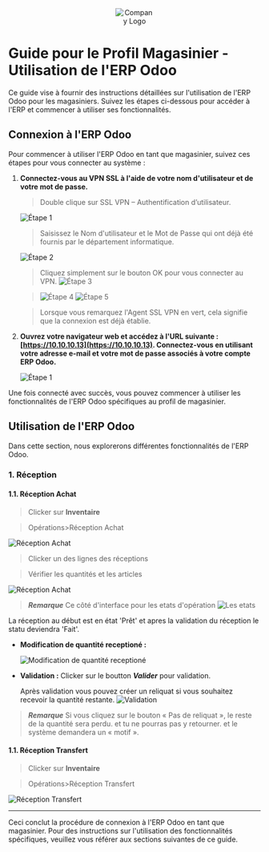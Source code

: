 <div style="text-align:center;">
  <img src="images/logo.png" alt="Company Logo" style="max-width:20mm;">
</div>

# Guide pour le Profil Magasinier - Utilisation de l'ERP Odoo

Ce guide vise à fournir des instructions détaillées sur l'utilisation de l'ERP Odoo pour les magasiniers. Suivez les étapes ci-dessous pour accéder à l'ERP et commencer à utiliser ses fonctionnalités.

## Connexion à l'ERP Odoo

Pour commencer à utiliser l'ERP Odoo en tant que magasinier, suivez ces étapes pour vous connecter au système :

1. **Connectez-vous au VPN SSL à l'aide de votre nom d'utilisateur et de votre mot de passe.**

    >Double clique sur SSL VPN – Authentification d’utilisateur.

   ![Étape 1](images/vpn/1.png)

   >Saisissez le Nom d&#39;utilisateur et le Mot de Passe qui ont déjà été fournis par le département informatique.
   
   ![Étape 2](images/vpn/2.png)

   >Cliquez simplement sur le bouton OK pour vous connecter au VPN.
   ![Étape 3](images/vpn/3.png)

   
   >![Étape 4](images/vpn/4.png)
   ![Étape 5](images/vpn/5.png)

   >Lorsque vous remarquez l&#39;Agent SSL VPN en vert, cela signifie que la connexion est déjà établie.

   


2. **Ouvrez votre navigateur web et accédez à l'URL suivante : [https://10.10.10.13](https://10.10.10.13). Connectez-vous en utilisant votre adresse e-mail et votre mot de passe associés à votre compte ERP Odoo.**

   ![Étape 1](images/auth/login.gif)

Une fois connecté avec succès, vous pouvez commencer à utiliser les fonctionnalités de l'ERP Odoo spécifiques au profil de magasinier.

## Utilisation de l'ERP Odoo

Dans cette section, nous explorerons différentes fonctionnalités de l'ERP Odoo.

### 1. Réception

#### 1.1. Réception Achat
> Clicker sur **Inventaire** 

> Opérations>Réception Achat

![Réception Achat](images/magasinier/1.png)

> Clicker un des lignes des réceptions

> Vérifier les quantités et les articles 

![Réception Achat](images/magasinier/3.png)

>***Remarque*** 
Ce côté d'interface pour les etats d'opération
![Les etats](images/magasinier/4.png)

La réception au début est en état 'Prêt' et apres la validation du réception le statu deviendra 'Fait'.

- **Modification de quantité receptioné :**

    ![Modification de quantité receptioné](images/magasinier/5.gif)

- **Validation :** Clicker sur le boutton ***Valider*** pour validation.

    Après validation vous pouvez créer un reliquat si vous souhaitez recevoir la quantité restante.
    ![Validation](images/magasinier/6.png)

>***Remarque***
Si vous cliquez sur le bouton « Pas de reliquat », le reste de la quantité sera perdu. et tu ne pourras pas y retourner. et le système demandera un « motif ».




#### 1.1. Réception Transfert
> Clicker sur **Inventaire** 

> Opérations>Réception Transfert

![Réception Transfert](images/magasinier/2.png)












---

Ceci conclut la procédure de connexion à l'ERP Odoo en tant que magasinier. Pour des instructions sur l'utilisation des fonctionnalités spécifiques, veuillez vous référer aux sections suivantes de ce guide.
